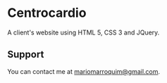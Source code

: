 Centrocardio
============

A client's website using HTML 5, CSS 3 and JQuery.

Support
-------

You can contact me at mariomarroquim@gmail.com.
